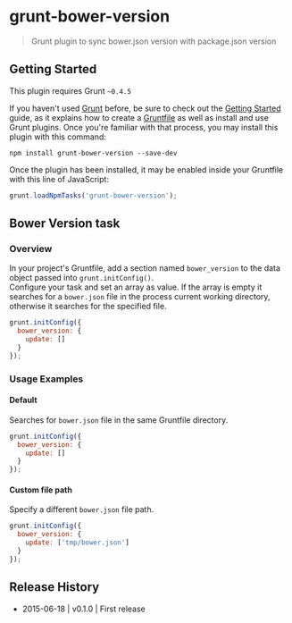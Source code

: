 # grunt-bower-version

> Grunt plugin to sync bower.json version with package.json version

## Getting Started
This plugin requires Grunt `~0.4.5`

If you haven't used [Grunt](http://gruntjs.com/) before, be sure to check out the [Getting Started](http://gruntjs.com/getting-started) guide, as it explains how to create a [Gruntfile](http://gruntjs.com/sample-gruntfile) as well as install and use Grunt plugins. Once you're familiar with that process, you may install this plugin with this command:

```shell
npm install grunt-bower-version --save-dev
```

Once the plugin has been installed, it may be enabled inside your Gruntfile with this line of JavaScript:

```js
grunt.loadNpmTasks('grunt-bower-version');
```

## Bower Version task

### Overview
In your project's Gruntfile, add a section named `bower_version` to the data object passed into `grunt.initConfig()`.<br/>
Configure your task and set an array as value. If the array is empty it searches for a `bower.json` file in the process current working directory, otherwise it searches for the specified file.

```js
grunt.initConfig({
  bower_version: {
    update: []
  }
});
```

### Usage Examples

#### Default
Searches for `bower.json` file in the same Gruntfile directory.

```js
grunt.initConfig({
  bower_version: {
    update: []
  }
});
```

#### Custom file path
Specify a different `bower.json` file path.

```js
grunt.initConfig({
  bower_version: {
    update: ['tmp/bower.json']
  }
});
```

## Release History
 * 2015-06-18 | v0.1.0 | First release
